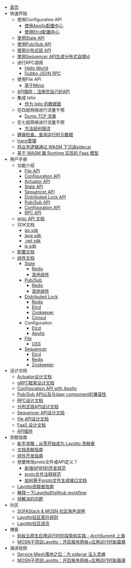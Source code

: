 - [首页](/zh/README.md)
- 快速开始
    - 使用Configuration API
        - [使用Apollo配置中心](zh/start/configuration/start-apollo.md)
        - [使用Etcd配置中心](zh/start/configuration/start.md)
    - [使用State API](zh/start/state/start.md)
    - [使用Pub/Sub API](zh/start/pubsub/start.md)
    - [使用分布式锁 API](zh/start/lock/start.md)
    - [使用Sequencer API生成分布式自增id](zh/start/sequencer/start.md)
    - 进行RPC调用
        - [Hello World](zh/start/rpc/helloworld.md)
        - [Dubbo JSON RPC](zh/start/rpc/dubbo_json_rpc.md)
    - 使用File API
        - [基于Minio](zh/start/file/minio.md)
    - [API插件：注册您自己的API](zh/start/api_plugin/helloworld.md)
    - 集成 Istio
        - [作为 Istio 的数据面](zh/start/istio/start.md)
    - 在四层网络进行流量干预
        - [Dump TCP 流量](zh/start/network_filter/tcpcopy.md)
    - 在七层网络进行流量干预
        - [方法级别限流](zh/start/stream_filter/flow_control.md)
    - [健康检查、查询运行时元数据](zh/start/actuator/start.md)
    - [trace管理](zh/start/trace/trace.md)
    - [将业务逻辑通过 WASM 下沉进sidecar](zh/start/wasm/start.md)
    - [基于 WASM 跟 Runtime 实现的 Faas 模型](zh/start/faas/start.md)
- 用户手册
    - 功能介绍
        - [File API](zh/building_blocks/file/file.md)
        - [Configuration API](zh/building_blocks/configuration/reference.md)
        - [Actuator API](zh/building_blocks/actuator/actuator.md)
        - [State API](zh/building_blocks/state/reference.md)
        - [Sequencer API](zh/building_blocks/sequencer/reference.md)
        - [Distributed Lock API](zh/building_blocks/lock/reference.md)
        - [Pub/Sub API](zh/building_blocks/pubsub/reference.md)
        - [Configuration API](zh/building_blocks/configuration/reference.md)
        - [RPC API](zh/building_blocks/rpc/reference.md)
    - [grpc API 文档](https://github.com/mosn/layotto/blob/main/docs/en/api_reference/api_reference_v1.md)
    - SDK文档    
        - [go sdk](zh/sdk_reference/go/start.md)
        - [java sdk](https://github.com/mosn/layotto/blob/main/sdk/java-sdk/README-zh.md)
        - [.net sdk](https://github.com/layotto/dotnet-sdk)
        - [js sdk](https://github.com/layotto/js-sdk)
    - [配置文档](zh/configuration/overview.md)
    - [组件文档](zh/component_specs/overview.md)
        - [State](zh/component_specs/state/common.md)
            - [Redis](zh/component_specs/state/redis.md)
            - [其他组件](zh/component_specs/state/others.md)
        - [Pub/Sub](zh/component_specs/pubsub/common.md)
            - [Redis](zh/component_specs/pubsub/redis.md)
            - [其他组件](zh/component_specs/pubsub/others.md)
        - [Distributed Lock](zh/component_specs/lock/common.md)
            - [Redis](zh/component_specs/lock/redis.md)
            - [Etcd](zh/component_specs/lock/etcd.md)
            - [Zookeeper](zh/component_specs/lock/zookeeper.md)
            - [Consul](zh/component_specs/lock/consul.md)
        - Configuration
            - [Etcd](zh/component_specs/configuration/etcd.md)
            - [Apollo](zh/component_specs/configuration/apollo.md)
        - [File](zh/component_specs/file/common.md)
            - [OSS](zh/component_specs/file/oss.md)
        - [Sequencer](zh/component_specs/sequencer/common.md)
            - [Etcd](zh/component_specs/sequencer/etcd.md)
            - [Redis](zh/component_specs/sequencer/redis.md)
            - [Zookeeper](zh/component_specs/sequencer/zookeeper.md)
- 设计文档
    - [Actuator设计文档](zh/design/actuator/actuator-design-doc.md)
    - [gRPC框架设计文档](zh/design/actuator/grpc-design-doc.md)
    - [Configuration API with Apollo](zh/design/configuration/configuration-api-with-apollo.md)
    - [Pub/Sub API以及与dapr component的兼容性](zh/design/pubsub/pubsub-api-and-compability-with-dapr-component.md)
    - [RPC设计文档](zh/design/rpc/rpc设计文档.md)
    - [分布式锁API设计文档](zh/design/lock/lock-api-design.md)    
    - [Sequencer API设计文档](zh/design/sequencer/design.md)
    - [file API设计文档](zh/design/file/file-design.md)
    - [FaaS 设计文档](zh/design/faas/faas-poc-design.md)
    - [API插件](zh/design/api_plugin/design.md)
- 贡献指南
    - [新手攻略：从零开始成为 Layotto 贡献者](zh/development/start-from-zero.md)
    - [文档贡献指南](zh/development/contributing-doc.md)
    - [组件开发指南](zh/development/developing-component.md)
    - 想要修改proto文件或API定义？
        - [新增API时的开发规范](zh/development/developing-api.md)
        - [proto文件注释规范](zh/api_reference/comment_spec_of_proto.md)
        - [如何基于proto文件生成接口文档](zh/api_reference/how_to_generate_api_doc.md)  
    - [Layotto贡献者指南](zh/development/CONTRIBUTING.md) 
    - [解释一下Layotto的github workflow](zh/development/explanation-for-github-workflow.md)
    - [待解决的问题](zh/development/problems-to-solve.md)
- 社区
    - [SOFAStack & MOSN 社区角色说明](zh/community/governance.md)
    - [Layotto社区晋升规则](zh/community/promote.md)
    - [Layotto社区成员](zh/community/people.md)
- 博客
    - [蚂蚁云原生应用运行时的探索和实践 - ArchSummit 上海](zh/blog/exploration-and-practice-of-antcloud-native-application-runtime-archsummit-shanghai.md)
    - [MOSN子项目Layotto：开启服务网格+应用运行时新篇章](zh/blog/mosn-subproject-layotto-opening-a-new-chapter-in-service-grid-application-runtime/index.md)
- 演讲视频
  - [Service Mesh落地之后：为 sidecar 注入灵魂](zh/video/inject-soul-into-sidecar.md)
  - [MOSN子项目Layotto：开启服务网格+应用运行时新篇章](zh/video/a-new-chapter-in-service-mesh-application-runtime.md)
